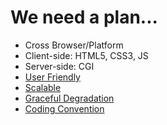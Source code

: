 # We need a plan...
* Cross Browser/Platform
* Client-side: HTML5, CSS3, JS
* Server-side: CGI
* [User Friendly](http://ars.userfriendly.org/cartoons/?id=20030128)
* [Scalable](http://www.liquidapsive.com/)
* [Graceful Degradation](https://www.youtube.com/watch?v=60O1CJqh8IM)
* [Coding Convention](https://github.com/styleguide)
